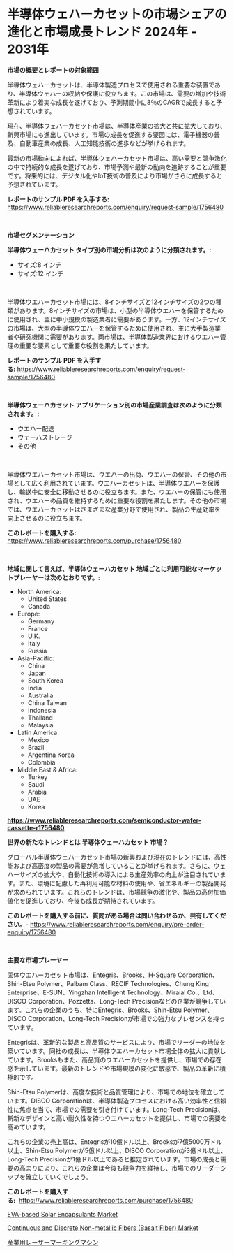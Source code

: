 <p><h1>半導体ウェハーカセットの市場シェアの進化と市場成長トレンド 2024年 - 2031年</h1></p><p><strong>市場の概要とレポートの対象範囲</strong></p>
<p><p>半導体ウェハーカセットは、半導体製造プロセスで使用される重要な装置であり、半導体ウェハーの収納や保護に役立ちます。この市場は、需要の増加や技術革新により着実な成長を遂げており、予測期間中に8％のCAGRで成長すると予想されています。</p><p>現在、半導体ウェハーカセット市場は、半導体産業の拡大と共に拡大しており、新興市場にも進出しています。市場の成長を促進する要因には、電子機器の普及、自動車産業の成長、人工知能技術の進歩などが挙げられます。</p><p>最新の市場動向によれば、半導体ウェハーカセット市場は、高い需要と競争激化の中で持続的な成長を遂げており、市場予測や最新の動向を追跡することが重要です。将来的には、デジタル化やIoT技術の普及により市場がさらに成長すると予想されています。</p></p>
<p><strong>レポートのサンプル PDF を入手する:</strong> <a href="https://www.reliableresearchreports.com/enquiry/request-sample/1756480">https://www.reliableresearchreports.com/enquiry/request-sample/1756480</a></p>
<p>&nbsp;</p>
<p><strong>市場セグメンテーション</strong></p>
<p><strong>半導体ウェーハカセット タイプ別の市場分析は次のように分類されます。:</strong></p>
<p><ul><li>サイズ:8 インチ</li><li>サイズ:12 インチ</li></ul></p>
<p>&nbsp;</p>
<p><p>半導体ウエハーカセット市場には、8インチサイズと12インチサイズの2つの種類があります。8インチサイズの市場は、小型の半導体ウエハーを保管するために使用され、主に中小規模の製造業者に需要があります。一方、12インチサイズの市場は、大型の半導体ウエハーを保管するために使用され、主に大手製造業者や研究機関に需要があります。両市場は、半導体製造業界におけるウエハー管理の重要な要素として重要な役割を果たしています。</p></p>
<p><strong>レポートのサンプル PDF を入手する:</strong>&nbsp;<a href="https://www.reliableresearchreports.com/enquiry/request-sample/1756480">https://www.reliableresearchreports.com/enquiry/request-sample/1756480</a></p>
<p>&nbsp;</p>
<p><strong> 半導体ウェーハカセット アプリケーション別の市場産業調査は次のように分類されます。:</strong></p>
<p><ul><li>ウエハー配送</li><li>ウェーハストレージ</li><li>その他</li></ul></p>
<p>&nbsp;</p>
<p><p>半導体ウエハーカセット市場は、ウエハーの出荷、ウエハーの保管、その他の市場として広く利用されています。ウエハーカセットは、半導体ウエハーを保護し、輸送中に安全に移動させるのに役立ちます。また、ウエハーの保管にも使用され、ウエハーの品質を維持するために重要な役割を果たします。その他の市場では、ウエハーカセットはさまざまな産業分野で使用され、製品の生産効率を向上させるのに役立ちます。</p></p>
<p><strong>このレポートを購入する:</strong>&nbsp; <a href="https://www.reliableresearchreports.com/purchase/1756480">https://www.reliableresearchreports.com/purchase/1756480</a></p>
<p>&nbsp;</p>
<p><strong>地域に関して言えば、半導体ウェーハカセット 地域ごとに利用可能なマーケットプレーヤーは次のとおりです。:</strong></p>
<p><ul>
    <li>
        North America:
        <ul>
            <li>United States</li>
            <li>Canada</li>
        </ul>
    </li>
    <li>
        Europe:
        <ul>
            <li>Germany</li>
            <li>France</li>
            <li>U.K.</li>
            <li>Italy</li>
            <li>Russia</li>
        </ul>
    </li>
    <li>
        Asia-Pacific:
        <ul>
            <li>China</li>
            <li>Japan</li>
            <li>South Korea</li>
            <li>India</li>
            <li>Australia</li>
            <li>China Taiwan</li>
            <li>Indonesia</li>
            <li>Thailand</li>
            <li>Malaysia</li>
        </ul>
    </li>
    <li>
        Latin America:
        <ul>
            <li>Mexico</li>
            <li>Brazil</li>
            <li>Argentina Korea</li>
            <li>Colombia</li>
        </ul>
    </li>
    <li>
        Middle East & Africa:
        <ul>
            <li>Turkey</li>
            <li>Saudi</li>
            <li>Arabia</li>
            <li>UAE</li>
            <li>Korea</li>
        </ul>
    </li>
    </ul></p>
<p><strong><a href="https://www.reliableresearchreports.com/semiconductor-wafer-cassette-r1756480">https://www.reliableresearchreports.com/semiconductor-wafer-cassette-r1756480</a></strong>&nbsp;</p>
<p><strong>世界の新たなトレンドとは 半導体ウェーハカセット 市場？</strong></p>
<p><p>グローバル半導体ウェハーカセット市場の新興および現在のトレンドには、高性能および高密度の製品の需要が急増していることが挙げられます。さらに、ウェハーサイズの拡大や、自動化技術の導入による生産効率の向上が注目されています。また、環境に配慮した再利用可能な材料の使用や、省エネルギーの製品開発が求められています。これらのトレンドは、市場競争の激化や、製品の高付加価値化を促進しており、今後も成長が期待されています。</p></p>
<p><strong>このレポートを購入する前に、質問がある場合は問い合わせるか、共有してください。</strong>- <a href="https://www.reliableresearchreports.com/enquiry/pre-order-enquiry/1756480">https://www.reliableresearchreports.com/enquiry/pre-order-enquiry/1756480</a></p>
<p>&nbsp;</p>
<p><strong>主要な市場プレーヤー</strong></p>
<p><p>固体ウエハーカセット市場は、Entegris、Brooks、H-Square Corporation、Shin-Etsu Polymer、Palbam Class、RECIF Technologies、Chung King Enterprise、E-SUN、Yingzhan Intelligent Technology、Miraial Co.、Ltd、DISCO Corporation、Pozzetta、Long-Tech Precisionなどの企業が競争しています。これらの企業のうち、特にEntegris、Brooks、Shin-Etsu Polymer、DISCO Corporation、Long-Tech Precisionが市場での強力なプレゼンスを持っています。</p><p>Entegrisは、革新的な製品と高品質のサービスにより、市場でリーダーの地位を築いています。同社の成長は、半導体ウエハーカセット市場全体の拡大に貢献しています。Brooksもまた、高品質のウエハーカセットを提供し、市場での存在感を示しています。最新のトレンドや市場規模の変化に敏感で、製品の革新に積極的です。</p><p>Shin-Etsu Polymerは、高度な技術と品質管理により、市場での地位を確立しています。DISCO Corporationは、半導体製造プロセスにおける高い効率性と信頼性に焦点を当て、市場での需要を引き付けています。Long-Tech Precisionは、斬新なデザインと高い耐久性を持つウエハーカセットを提供し、市場での需要を高めています。</p><p>これらの企業の売上高は、Entegrisが10億ドル以上、Brooksが7億5000万ドル以上、Shin-Etsu Polymerが5億ドル以上、DISCO Corporationが3億ドル以上、Long-Tech Precisionが1億ドル以上であると推定されています。市場の成長と需要の高まりにより、これらの企業は今後も競争力を維持し、市場でのリーダーシップを確立していくでしょう。</p></p>
<p><strong>このレポートを購入する:</strong>&nbsp;&nbsp;<a href="https://www.reliableresearchreports.com/purchase/1756480">https://www.reliableresearchreports.com/purchase/1756480</a></p>
<p><p><a href="https://www.linkedin.com/pulse/eva-based-solar-encapsulants-market-insights-players-forecast-pp0pc?trackingId=9JUByxn2VX9N%2BT%2F3PUZa0Q%3D%3D">EVA-based Solar Encapsulants Market</a></p><p><a href="https://www.linkedin.com/pulse/continuous-discrete-non-metallic-fibers-basalt-fiber-market-pzxec?trackingId=9yJWiETrJXvVUa%2BhIeWruA%3D%3D">Continuous and Discrete Non-metallic Fibers (Basalt Fiber) Market</a></p><p><a href="https://github.com/wkuactfdzwizk06/Market-Research-Report-List-1/blob/main/795291626857.md">産業用レーザーマーキングマシン</a></p></p>